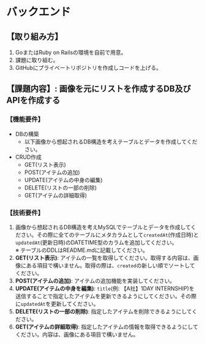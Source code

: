 # バックエンド
## 【取り組み方】
1. GoまたはRuby on Railsの環境を自前で用意。
2. 課題に取り組む。
3. GitHubにプライベートリポジトリを作成しコードを上げる。

## 【課題内容】: 画像を元にリストを作成するDB及びAPIを作成する
### 【機能要件】
- DBの構築
  - 以下画像から想起されるDB構造を考えテーブルとデータを作成してください。
- CRUD作成
  - GET(リスト表示)
  - POST(アイテムの追加)
  - UPDATE(アイテムの中身の編集)
  - DELETE(リストの一部の削除)
  - GET(アイテムの詳細取得)

### 【技術要件】
1. 画像から想起されるDB構造を考えMySQLでテーブルとデータを作成してください。その際に全てのテーブルにメタカラムとして`createdAt`(作成日時)と`updatedAt`(更新日時)のDATETIME型のカラムを追加してください。<br>
※ テーブルのDDLはREADME.mdに記載してください。
2. **GET(リスト表示)**: アイテムの一覧を取得してください。取得する内容は、画像にある項目で構いません。取得の際は、`created`の新しい順でソートしてください。
3. **POST(アイテムの追加)**: アイテムの追加機能を実装してください。
4. **UPDATE(アイテムの中身を編集)**: `title`(例: 【A社】1DAY INTERNSHIP)を送信することで指定したアイテムを更新できるようにしてください。その際に`updatedAt`を更新してください。
5. **DELETE(リストの一部の削除)**: 指定したアイテムを削除できるようにしてください。
6. **GET(アイテムの詳細取得)**: 指定したアイテムの情報を取得できるようにしてください。内容は、画像にある項目で構いません。
